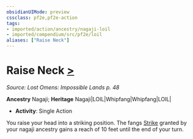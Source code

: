 ```yaml
---
obsidianUIMode: preview
cssclass: pf2e,pf2e-action
tags:
- imported/action/ancestry/nagaji-loil
- imported/compendium/src/pf2e/loil
aliases: ["Raise Neck"]
---
```

# Raise Neck [>](chapter-9-playing-the-game.md#Actions "Single Action")
*Source: Lost Omens: Impossible Lands p. 48*  

**Ancestry** Nagaji; **Heritage** Nagaji|LOIL|Whipfang|Whipfang|LOIL|
- **Activity**: Single Action

You raise your head into a striking position. The fangs [Strike](strike.md) granted by your nagaji ancestry gains a reach of 10 feet until the end of your turn.